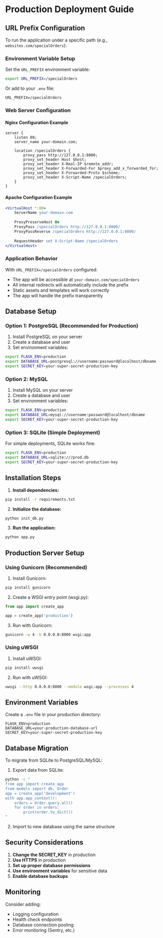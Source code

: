 # Production Deployment Guide

## URL Prefix Configuration

To run the application under a specific path (e.g., `websites.com/specialOrders`):

### Environment Variable Setup

Set the `URL_PREFIX` environment variable:

```bash
export URL_PREFIX=/specialOrders
```

Or add to your `.env` file:
```env
URL_PREFIX=/specialOrders
```

### Web Server Configuration

#### Nginx Configuration Example

```nginx
server {
    listen 80;
    server_name your-domain.com;

    location /specialOrders {
        proxy_pass http://127.0.0.1:8000;
        proxy_set_header Host $host;
        proxy_set_header X-Real-IP $remote_addr;
        proxy_set_header X-Forwarded-For $proxy_add_x_forwarded_for;
        proxy_set_header X-Forwarded-Proto $scheme;
        proxy_set_header X-Script-Name /specialOrders;
    }
}
```

#### Apache Configuration Example

```apache
<VirtualHost *:80>
    ServerName your-domain.com
    
    ProxyPreserveHost On
    ProxyPass /specialOrders http://127.0.0.1:8000/
    ProxyPassReverse /specialOrders http://127.0.0.1:8000/
    
    RequestHeader set X-Script-Name /specialOrders
</VirtualHost>
```

### Application Behavior

With `URL_PREFIX=/specialOrders` configured:
- The app will be accessible at `your-domain.com/specialOrders`
- All internal redirects will automatically include the prefix
- Static assets and templates will work correctly
- The app will handle the prefix transparently

## Database Setup

### Option 1: PostgreSQL (Recommended for Production)

1. Install PostgreSQL on your server
2. Create a database and user
3. Set environment variables:
```bash
export FLASK_ENV=production
export DATABASE_URL=postgresql://username:password@localhost/dbname
export SECRET_KEY=your-super-secret-production-key
```

### Option 2: MySQL

1. Install MySQL on your server
2. Create a database and user
3. Set environment variables:
```bash
export FLASK_ENV=production
export DATABASE_URL=mysql://username:password@localhost/dbname
export SECRET_KEY=your-super-secret-production-key
```

### Option 3: SQLite (Simple Deployment)

For simple deployments, SQLite works fine:
```bash
export FLASK_ENV=production
export DATABASE_URL=sqlite:///prod.db
export SECRET_KEY=your-super-secret-production-key
```

## Installation Steps

1. **Install dependencies:**
```bash
pip install -r requirements.txt
```

2. **Initialize the database:**
```bash
python init_db.py
```

3. **Run the application:**
```bash
python app.py
```

## Production Server Setup

### Using Gunicorn (Recommended)

1. Install Gunicorn:
```bash
pip install gunicorn
```

2. Create a WSGI entry point (wsgi.py):
```python
from app import create_app

app = create_app('production')
```

3. Run with Gunicorn:
```bash
gunicorn -w 4 -b 0.0.0.0:8000 wsgi:app
```

### Using uWSGI

1. Install uWSGI:
```bash
pip install uwsgi
```

2. Run with uWSGI:
```bash
uwsgi --http 0.0.0.0:8000 --module wsgi:app --processes 4
```

## Environment Variables

Create a `.env` file in your production directory:

```env
FLASK_ENV=production
DATABASE_URL=your-production-database-url
SECRET_KEY=your-super-secret-production-key
```

## Database Migration

To migrate from SQLite to PostgreSQL/MySQL:

1. Export data from SQLite:
```bash
python -c "
from app import create_app
from models import db, Order
app = create_app('development')
with app.app_context():
    orders = Order.query.all()
    for order in orders:
        print(order.to_dict())
"
```

2. Import to new database using the same structure

## Security Considerations

1. **Change the SECRET_KEY** in production
2. **Use HTTPS** in production
3. **Set up proper database permissions**
4. **Use environment variables** for sensitive data
5. **Enable database backups**

## Monitoring

Consider adding:
- Logging configuration
- Health check endpoints
- Database connection pooling
- Error monitoring (Sentry, etc.) 